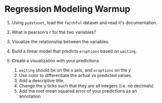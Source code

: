 # Regression Modeling Warmup

1. Using `pydataset`, load the `faithful` dataset and read it's documentation.

1. What is pearson's r for the two variables?

1. Visualize the relationship between the variables.

1. Build a linear model that predicts `eruptions` based on `waiting`.

1. Create a visualization with your predictions

    1. `waiting` should be on the x axis, and `eruptions` on the y
    1. Use color to differentiate the actual vs predicted values.
    1. Add a descriptive title.
    1. Change the y ticks such that they are all integers (i.e. no decimals)
    1. Add the root mean squared error of your predictions as an annotation
